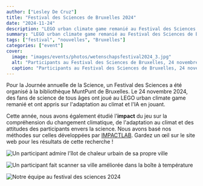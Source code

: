```yaml
---
author: ["Lesley De Cruz"]
title: "Festival des Sciences de Bruxelles 2024"
date: "2024-11-24"
description: "LEGO urban climate game remanié au Festival des Sciences de Bruxelles 2024."
summary: "LEGO urban climate game remanié au Festival des Sciences de Bruxelles 2024."
tags: ["festival", "nouvelles", "Bruxelles"]
categories: ["event"]
cover:
  image: "images/events/photos/wetenschapsfestival2024_3.jpg"
  alt: "Participants au Festival des Sciences de Bruxelles, 24 novembre 2024, MuntPunt, Bruxelles"
  caption: "Participants au Festival des Sciences de Bruxelles, 24 novembre 2024, MuntPunt, Bruxelles"
---
```


Pour la Journée annuelle de la Science, un Festival des Sciences a été organisé à la bibliothèque MuntPunt de Bruxelles. Le 24 novembre 2024, des fans de science de tous âges ont joué au LEGO urban climate game remanié et ont appris sur l'adaptation au climat et l'IA en jouant.

Cette année, nous avons également étudié l'__impact__ du jeu sur la compréhension du changement climatique, de l'adaptation au climat et des attitudes des participants envers la science. Nous avons basé nos méthodes sur celles développées par [IMPACTLAB](https://impactlab.sites.uu.nl/). Gardez un œil sur le site web pour les résultats de cette recherche !

![Un participant admire l'îlot de chaleur urbain de sa propre ville](images/events/photos/wetenschapsfestival2024_0.jpg)

![Un participant fait scanner sa ville améliorée dans la boîte à température](images/events/photos/wetenschapsfestival2024_1.jpg)

![Notre équipe au festival des sciences 2024](images/events/photos/wetenschapsfestival2024_2.jpg)